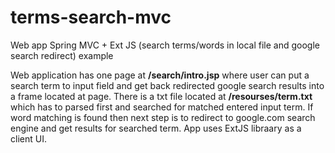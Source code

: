 # terms-search-mvc
Web app Spring MVC + Ext JS (search terms/words in local file and google search redirect) example

Web application has one page at <b>/search/intro.jsp</b> where user can put a search term to input field and get back redirected google search results into a frame located at page.
There is a txt file located at <B>/resourses/term.txt </B> which has to parsed first and searched for matched entered input term.
If word matching is found then next step is to redirect to google.com search engine and get results for searched term.
App uses ExtJS libraary as a client UI. 
